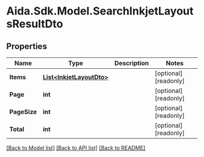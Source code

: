 # Aida.Sdk.Model.SearchInkjetLayoutsResultDto

## Properties

Name | Type | Description | Notes
------------ | ------------- | ------------- | -------------
**Items** | [**List&lt;InkjetLayoutDto&gt;**](InkjetLayoutDto.md) |  | [optional] [readonly] 
**Page** | **int** |  | [optional] [readonly] 
**PageSize** | **int** |  | [optional] [readonly] 
**Total** | **int** |  | [optional] [readonly] 

[[Back to Model list]](../README.md#documentation-for-models) [[Back to API list]](../README.md#documentation-for-api-endpoints) [[Back to README]](../README.md)


